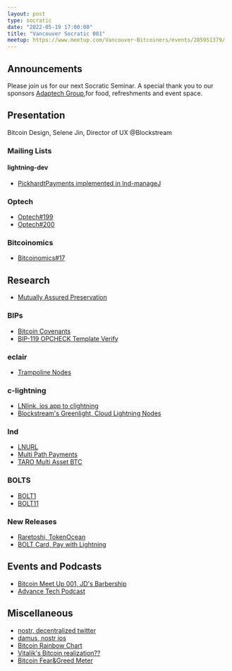 ```yaml
---
layout: post
type: socratic
date: "2022-05-19 17:00:00"
title: "Vancouver Socratic 001"
meetup: https://www.meetup.com/Vancouver-Bitcoiners/events/285951379/
---
```


## Announcements
Please join us for our next Socratic Seminar. A special thank you to our sponsors [Adaptech Group](https://adaptechgroup.com/),for food, refreshments and event space.

## Presentation
Bitcoin Design, Selene Jin, Director of UX @Blockstream

### Mailing Lists

<!-- #### bitcoin-dev -->

#### lightning-dev
- [PickhardtPayments implemented in lnd-manageJ](https://twitter.com/c_otto83/status/1525879972786749453)

<!-- #### dlc-dev -->

### Optech
- [Optech#199](https://bitcoinops.org/en/newsletters/2022/05/11/)
- [Optech#200](https://bitcoinops.org/en/newsletters/2022/05/18/)

### Bitcoinomics
- [Bitcoinomics#17](https://only21.substack.com/p/202217?sd=nfs&s=r)

<!-- ### Meetings -->

<!-- ## Network Data -->

## Research
- [Mutually Assured Preservation](https://bitpublica.substack.com/p/bitcoin-is-bullet-proof-property?s=r)

<!-- ## InfoSec -->

<!-- ## Pull Requests and repo updates -->

<!-- ### Bitcoin Core -->

<!-- ### rust-bitcoin -->

<!-- ### secp256k1 -->

<!-- ### secp256k1-zkp -->

### BIPs
- [Bitcoin Covenants](https://fc17.ifca.ai/bitcoin/papers/bitcoin17-final28.pdf)
- [BIP-119 OPCHECK Template Verify](https://www.bip119.com/)

### eclair
- [Trampoline Nodes](https://medium.com/@ACINQ/phoenix-wallet-part-4-trampoline-payments-fb1befd027c8)

### c-lightning
- [LNlink, ios app to clightning](http://git.jb55.com/lnlink/file/README.html)
- [Blockstream's Greenlight, Cloud Lightning Nodes](https://blog.blockstream.com/en-greenlight-by-blockstream-lightning-made-easy/)

### lnd
- [LNURL](https://github.com/fiatjaf/lnurl-rfc)
- [Multi Path Payments](https://lightning.engineering/posts/2020-05-07-mpp/)
- [TARO Multi Asset BTC](https://lightning.engineering/posts/2022-4-5-taro-launch/)

<!-- ### rust-lightning -->

### BOLTS
- [BOLT1](https://github.com/lightning/bolts/blob/master/01-messaging.md)
- [BOLT11](https://github.com/lightning/bolts/blob/master/11-payment-encoding.md)

### New Releases
- [Raretoshi, TokenOcean](https://github.com/tokenocean/raretoshi)
- [BOLT Card, Pay with Lightning](https://www.youtube.com/watch?v=7ZwW0yEZ81U)

## Events and Podcasts
- [Bitcoin Meet Up 001, JD's Barbership](https://meetu.ps/e/L397p/99vjY/i)
- [Advance Tech Podcast](https://podcasts.apple.com/us/podcast/advance-tech-podcast/id1278222771)

<!-- ## Mining -->

## Miscellaneous
- [nostr, decentralized twitter](https://github.com/fiatjaf/nostr)
- [damus, nostr ios](http://git.jb55.com/damus/log.html)
- [Bitcoin Rainbow Chart](https://www.blockchaincenter.net/en/bitcoin-rainbow-chart/)
- [Vitalik's Bitcoin realization??](https://twitter.com/vitalikbuterin/status/1526378787855736832)
- [Bitcoin Fear&Greed Meter](https://twitter.com/BitcoinFear)
